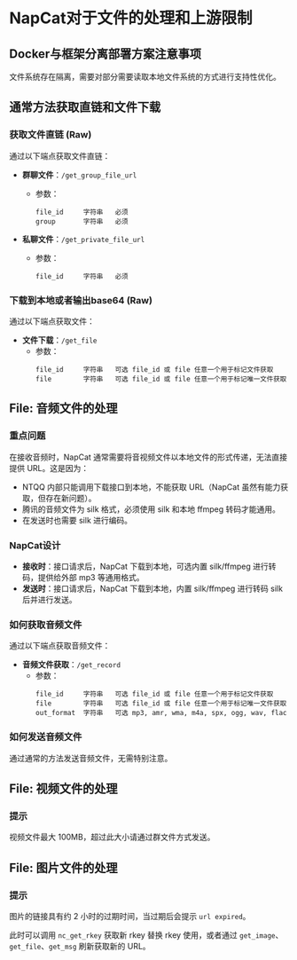 # NapCat对于文件的处理和上游限制

## Docker与框架分离部署方案注意事项
文件系统存在隔离，需要对部分需要读取本地文件系统的方式进行支持性优化。

## 通常方法获取直链和文件下载

### 获取文件直链 (Raw)
通过以下端点获取文件直链：

- **群聊文件**：`/get_group_file_url`
  - 参数：
    ```
    file_id     字符串   必须
    group       字符串   必须
    ```

- **私聊文件**：`/get_private_file_url`
  - 参数：
    ```
    file_id     字符串   必须
    ```

### 下载到本地或者输出base64 (Raw)
通过以下端点获取文件：

- **文件下载**：`/get_file`
  - 参数：
    ```
    file_id     字符串   可选 file_id 或 file 任意一个用于标记文件获取
    file        字符串   可选 file_id 或 file 任意一个用于标记唯一文件获取
    ```

## File: 音频文件的处理

### 重点问题
在接收音频时，NapCat 通常需要将音视频文件以本地文件的形式传递，无法直接提供 URL。这是因为：

- NTQQ 内部只能调用下载接口到本地，不能获取 URL（NapCat 虽然有能力获取，但存在新问题）。
- 腾讯的音频文件为 silk 格式，必须使用 silk 和本地 ffmpeg 转码才能通用。
- 在发送时也需要 silk 进行编码。

### NapCat设计
- **接收时**：接口请求后，NapCat 下载到本地，可选内置 silk/ffmpeg 进行转码，提供给外部 mp3 等通用格式。
- **发送时**：接口请求后，NapCat 下载到本地，内置 silk/ffmpeg 进行转码 silk 后并进行发送。

### 如何获取音频文件
通过以下端点获取音频文件：

- **音频文件获取**：`/get_record`
  - 参数：
    ```
    file_id     字符串   可选 file_id 或 file 任意一个用于标记文件获取
    file        字符串   可选 file_id 或 file 任意一个用于标记唯一文件获取
    out_format  字符串   可选 mp3, amr, wma, m4a, spx, ogg, wav, flac
    ```

### 如何发送音频文件
通过通常的方法发送音频文件，无需特别注意。

## File: 视频文件的处理

### 提示
视频文件最大 100MB，超过此大小请通过群文件方式发送。

## File: 图片文件的处理

### 提示
图片的链接具有约 2 小时的过期时间，当过期后会提示 `url expired`。

此时可以调用 `nc_get_rkey` 获取新 rkey 替换 rkey 使用，或者通过 `get_image`、`get_file`、`get_msg` 刷新获取新的 URL。